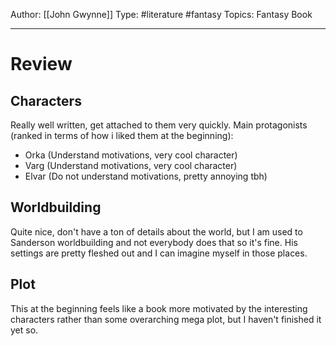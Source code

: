 Author: [[John Gwynne]]
Type: #literature #fantasy
Topics: Fantasy Book

---

# Review

## Characters
Really well written, get attached to them very quickly. 
Main protagonists (ranked in terms of how i liked them at the beginning):
- Orka (Understand motivations, very cool character)
- Varg (Understand motivations, very cool character)
- Elvar (Do not understand motivations, pretty annoying tbh)

## Worldbuilding
Quite nice, don't have a ton of details about the world, but I am used to Sanderson worldbuilding and not everybody does that so it's fine. His settings are pretty fleshed out and I can imagine myself in those places.

## Plot
This at the beginning feels like a book more motivated by the interesting characters rather than some overarching mega plot, but I haven't finished it yet so.